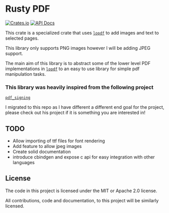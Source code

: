 # Rusty PDF

[![Crates.io](https://img.shields.io/crates/v/rusty_pdf)](https://crates.io/crates/rusty_pdf/)
[![API Docs](https://img.shields.io/badge/docs.rs-rusty_pdf-blue)](https://docs.rs/rusty_pdf/latest/)

This crate is a specialized crate that uses [`lopdf`][lopdf] to add images and 
text to selected pages.

This library only supports PNG images however I will be adding JPEG support.

The main aim of this library is to abstract some of the lower level PDF implementations in [`lopdf`][lopdf]
to an easy to use library for simple pdf manipulation tasks.

### This library was heavily inspired from the following project

[`pdf_signing`][pdf_signing]

I migrated to this repo as I have different a different end goal for the project, please check out his
project if it is something you are interested in!

## TODO

  - Allow importing of ttf files for font rendering
  - Add feature to allow jpeg images
  - Create solid documentation
  - introduce cbindgen and expose c api for easy integration with other languages
  
## License

The code in this project is licensed under the MIT or Apache 2.0 license.

All contributions, code and documentation, to this project will be similarly licensed.


[lopdf]: https://github.com/J-F-Liu/lopdf
[pdf_signing]: https://github.com/ralpha/pdf_signing
